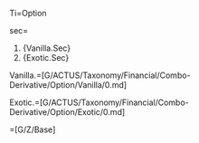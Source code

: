 Ti=Option

sec=<ol><li>{Vanilla.Sec}<li>{Exotic.Sec}</li></ol>

Vanilla.=[G/ACTUS/Taxonomy/Financial/Combo-Derivative/Option/Vanilla/0.md]

Exotic.=[G/ACTUS/Taxonomy/Financial/Combo-Derivative/Option/Exotic/0.md]

=[G/Z/Base]